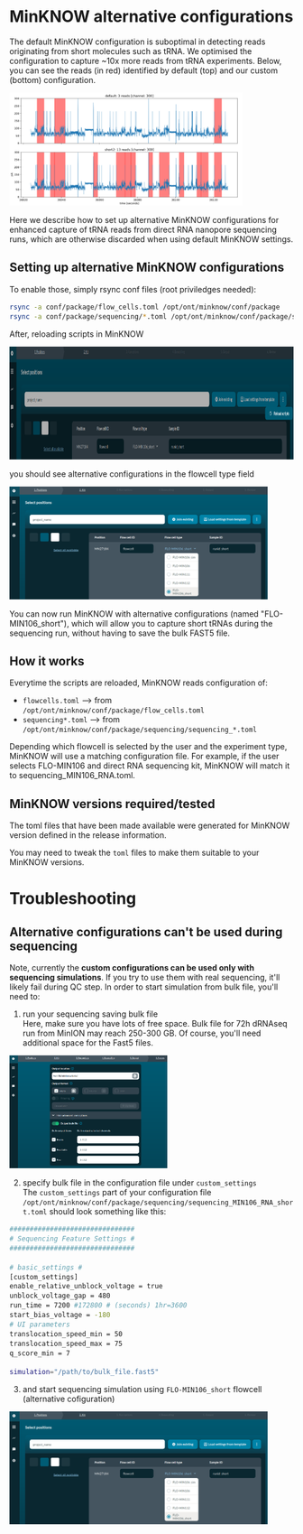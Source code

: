 # MinKNOW alternative configurations

The default MinKNOW configuration is suboptimal in detecting reads
originating from short molecules such as tRNA.
We optimised the configuration to capture ~10x more reads from tRNA experiments. 
Below, you can see the reads (in red) identified by default (top)
and our custom (bottom) configuration.

<img height="200" src="read_detection.png">


Here we describe how to set up alternative MinKNOW configurations
for enhanced capture of tRNA reads from direct RNA nanopore sequencing runs,
which are otherwise discarded when using default MinKNOW settings. 


## Setting up alternative MinKNOW configurations
To enable those, simply rsync conf files (root priviledges needed):

```bash
rsync -a conf/package/flow_cells.toml /opt/ont/minknow/conf/package
rsync -a conf/package/sequencing/*.toml /opt/ont/minknow/conf/package/sequencing
```

After, reloading scripts in MinKNOW

<img height="200" src="reload_scripts.png">

you should see alternative configurations in the flowcell type field

<img height="200" src="minknow_flowcell.png">

You can now run MinKNOW with alternative configurations (named "FLO-MIN106_short"),
which will allow you to capture short tRNAs during the sequencing run,
without having to save the bulk FAST5 file.

## How it works
Everytime the scripts are reloaded, MinKNOW reads configuration of:

* `flowcells.toml` -->  from `/opt/ont/minknow/conf/package/flow_cells.toml`
* `sequencing*.toml` --> from `/opt/ont/minknow/conf/package/sequencing/sequencing_*.toml`

Depending which flowcell is selected by the user and the experiment type,
MinKNOW will use a matching configuration file.
For example, if the user selects FLO-MIN106 and direct RNA sequencing kit,
MinKNOW will match it to sequencing_MIN106_RNA.toml. 

## MinKNOW versions required/tested 
The toml files that have been made available were generated
for MinKNOW version defined in the release information. 

You may need to tweak the `toml` files to make them suitable to your MinKNOW versions. 

# Troubleshooting

## Alternative configurations can't be used during sequencing

Note, currently the **custom configurations can be used only with sequencing simulations**. 
If you try to use them with real sequencing, it'll likely fail during QC step. 
In order to start simulation from bulk file, you'll need to:

1. run your sequencing saving bulk file  
Here, make sure you have lots of free space.
Bulk file for 72h dRNAseq run from MinION may reach 250-300 GB.
Of course, you'll need additional space for the Fast5 files.

<img height="200" src="minknow_bulk.png">

2. specify bulk file in the configuration file under `custom_settings`  
The `custom_settings` part of your configuration file
`/opt/ont/minknow/conf/package/sequencing/sequencing_MIN106_RNA_short.toml`
should look something like this: 

```bash
###############################
# Sequencing Feature Settings #
###############################

# basic_settings #
[custom_settings]
enable_relative_unblock_voltage = true
unblock_voltage_gap = 480
run_time = 7200 #172800 # (seconds) 1hr=3600
start_bias_voltage = -180
# UI parameters
translocation_speed_min = 50
translocation_speed_max = 75
q_score_min = 7

simulation="/path/to/bulk_file.fast5"
```

3. and start sequencing simulation using `FLO-MIN106_short` flowcell (alternative cofiguration)

<img height="200" src="minknow_flowcell.png">

